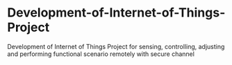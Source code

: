 # Development-of-Internet-of-Things-Project
Development of Internet of Things Project for  sensing, controlling, adjusting and performing  functional scenario remotely with secure channel
